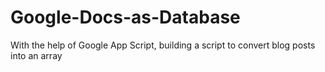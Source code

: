 # Google-Docs-as-Database
With the help of Google App Script, building a script to convert blog posts into an array
